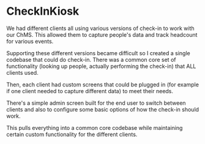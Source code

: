 CheckInKiosk
============

We had different clients all using various versions of check-in to work with our ChMS.  This allowed them to capture people's data and track headcount for various events.

Supporting these different versions became difficult so I created a single codebase that could do check-in.  There was a common core set of functionality (looking up people, actually performing the check-in) that ALL clients used.  

Then, each client had custom screens that could be plugged in (for example if one client needed to capture different data) to meet their needs.

There's a simple admin screen built for the end user to switch between clients and also to configure some basic options of how the check-in should work. 

This pulls everything into a common core codebase while maintaining certain custom functionality for the different clients.
